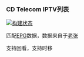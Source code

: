 ### CD Telecom IPTV列表
[![构建状态](https://danzhu-01.coding.net/badges/cd-telecom-iptv/job/4701255/build.svg)](https://danzhu-01.coding.net/p/cd-telecom-iptv/ci/job)

匹配[EPG](https://github.com/suzukua/epg)数据，数据来自于[老张](http://epg.51zmt.top:8000)

支持回看，支持时移
